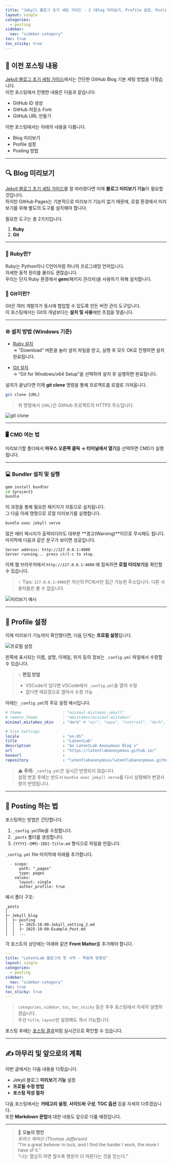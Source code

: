 ```yaml
---
title: "Jekyll 블로그 초기 세팅 가이드 - 2 (Blog 미리보기, Profile 설정, Posting 방법)"
layout: single
categories:
  - posting
sidebar:
  nav: "sidebar-category"
toc: true
toc_sticky: true
---
```


## 📘 이전 포스팅 내용

[Jekyll 블로그 초기 세팅 가이드](https://latentlabanonymous.github.io/posting/Jeykll_setting/)에서는 간단한 GitHub Blog 기본 세팅 방법을 다뤘습니다.  
이전 포스팅에서 진행한 내용은 다음과 같습니다:

- GitHub ID 생성  
- GitHub 저장소 Fork  
- GitHub URL 만들기  

이번 포스팅에서는 아래의 내용을 다룹니다.

- Blog 미리보기  
- Profile 설정  
- Posting 방법  

---

## 🔍 Blog 미리보기

[Jekyll 블로그 초기 세팅 가이드](https://latentlabanonymous.github.io/posting/Jeykll_setting/)를 잘 따라왔다면 이제 **블로그 미리보기 기능**이 필요할 것입니다.  
하지만 GitHub Pages는 기본적으로 미리보기 기능이 없기 때문에, 로컬 환경에서 미리보기를 위해 별도의 도구를 설치해야 합니다.

필요한 도구는 총 2가지입니다.

1. **Ruby**  
2. **Git**

---

### 💎 Ruby란?

Ruby는 Python이나 C언어처럼 하나의 프로그래밍 언어입니다.  
자세한 동작 원리를 몰라도 괜찮습니다.  
우리는 단지 Ruby 환경에서 **gem**(패키지 관리자)을 사용하기 위해 설치합니다.

### 🧰 Git이란?

Git은 여러 개발자가 동시에 협업할 수 있도록 만든 버전 관리 도구입니다.  
이 포스팅에서는 Git의 개념보다는 **설치 및 사용**에만 초점을 맞춥니다.

---

### ⚙️ 설치 방법 (Windows 기준)

- [Ruby 설치](https://rubyinstaller.org/)  
  → "Download" 버튼을 눌러 설치 파일을 받고, 실행 후 모두 OK로 진행하면 설치 완료됩니다.

- [Git 설치](https://git-scm.com/download/win)  
  → “Git for Windows/x64 Setup”을 선택하여 설치 후 실행하면 완료됩니다.

설치가 끝났다면 이제 **git clone** 명령을 통해 프로젝트를 로컬로 가져옵니다.

```bash
git clone {URL}
```

> 위 명령에서 `{URL}`은 GitHub 프로젝트의 HTTPS 주소입니다.

<img src="{{ site.url }}{{ site.baseurl }}/assets/images/Jeklly_blog/posting/2025-10-08-Jekyll_setting_2/git_clone.jpg" alt="git clone">

---

### 🖥️ CMD 여는 법

미리보기할 폴더에서 **마우스 오른쪽 클릭 → 터미널에서 열기**를 선택하면 CMD가 실행됩니다.

---

### 💻 Bundler 설치 및 실행

```bash
gem install bundler
cd {project}
bundle
```

이 과정을 통해 필요한 패키지가 자동으로 설치됩니다.  
그 다음 아래 명령으로 로컬 미리보기를 실행합니다.

```bash
bundle exec jekyll serve
```

많은 에러 메시지가 출력되더라도 대부분 **경고(Warning)**이므로 무시해도 됩니다.  
마지막에 다음과 같은 문구가 보이면 성공입니다.

```
Server address: http://127.0.0.1:4000
Server running... press ctrl-c to stop.
```

이제 웹 브라우저에서 `http://127.0.0.1:4000` 에 접속하면 **로컬 미리보기**를 확인할 수 있습니다.

> 💡 Tips: `127.0.0.1:4000`은 자신의 PC에서만 접근 가능한 주소입니다. 다른 사용자들은 볼 수 없습니다.

<img src="{{ site.url }}{{ site.baseurl }}/assets/images/Jeklly_blog/posting/2025-10-08-Jekyll_setting_2/initial_site.jpg" alt="미리보기 예시">

---

## 👤 Profile 설정

이제 미리보기 기능까지 확인했다면, 다음 단계는 **프로필 설정**입니다.

<img src="{{ site.url }}{{ site.baseurl }}/assets/images/Jeklly_blog/posting/2025-10-08-Jekyll_setting_2/profile_setting.jpg" alt="프로필 설정">

왼쪽에 표시되는 이름, 설명, 이메일, 위치 등의 정보는 `_config.yml` 파일에서 수정할 수 있습니다.

> 💡 **편집 방법**
> - VSCode가 있다면 VSCode에서 `_config.yml`을 열어 수정  
> - 없다면 메모장으로 열어서 수정 가능

아래는 `_config.yml`의 주요 설정 예시입니다.

```yaml
# theme                  : "minimal-mistakes-jekyll"
# remote_theme           : "mmistakes/minimal-mistakes"
minimal_mistakes_skin    : "dark" # "air", "aqua", "contrast", "dark", "dirt", "neon", "mint", "plum", "sunrise"

# Site Settings
locale                   : "en-US"
title                    : "LatentLab"
description              : "An LatentLab Anonymous Blog`s"
url                      : "https://latentlabanonymous.github.io/"
baseurl                  : 
repository               : "latentlabanonymous/latentlabanonymous.github.io"
```

> ⚠️ **주의:** `_config.yml`은 실시간 반영되지 않습니다.  
> 설정 변경 후에는 반드시 `bundle exec jekyll serve`를 다시 실행해야 변경사항이 반영됩니다.

---

## 📝 Posting 하는 법

포스팅하는 방법은 간단합니다.
1. `_config.yml`file을 수정합니다.
2. `_posts` 폴더를 생성합니다.  
3. `{YYYY}-{MM}-{DD}-Title.md` 형식으로 파일을 만듭니다.

`_config.yml` file 마지막에 아래를 추가합니다.

```
  - scope:
      path: "_pages"
      type: pages
    values:
      layout: single
      author_profile: true
```

예시 폴더 구조:

```
_posts
│
├─ Jekyll_blog
│  ├─ posting
│  │  ├─ 2025-10-08-Jekyll_setting_2.md
│  │  ├─ 2025-10-09-Example_Post.md
│  │  ...
```

각 포스트의 상단에는 아래와 같은 **Front Matter**를 추가해야 합니다.

```yaml
---
title: "LatentLab 블로그의 첫 시작 - 목표와 방향성"
layout: single
categories:
  - posting
sidebar:
  nav: "sidebar-category"
toc: true
toc_sticky: true
---
```

> `categories`, `sidebar`, `toc`, `toc_sticky` 등은 추후 포스팅에서 자세히 설명하겠습니다.  
> 우선 `title`, `layout`만 설정해도 게시 가능합니다.

포스팅 후에는 [포스팅 결과](https://latentlabanonymous.github.io/posting/Posting/)처럼 실시간으로 확인할 수 있습니다.

---

## ✍️ 마무리 및 앞으로의 계획

이번 글에서는 다음 내용을 다뤘습니다.

- Jekyll 블로그 **미리보기 기능** 설정  
- **프로필 수정 방법**  
- **포스팅 작성 절차**

다음 포스팅에서는 **카테고리 설정**, **사이드바 구성**, **TOC 옵션** 등을 자세히 다루겠습니다.  
또한 **Markdown 문법**에 대한 내용도 앞으로 다룰 예정입니다.

---

> 💬 **오늘의 명언**  
> *토머스 제퍼슨 (Thomas Jefferson)*  
> “I’m a great believer in luck, and I find the harder I work, the more I have of it.”  
> “나는 열심히 하면 할수록 행운이 더 따른다는 것을 믿는다.”
